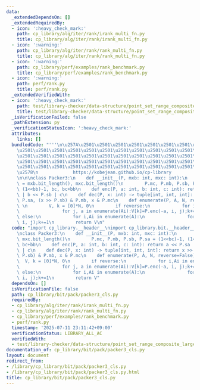 ```yaml
---
data:
  _extendedDependsOn: []
  _extendedRequiredBy:
  - icon: ':heavy_check_mark:'
    path: cp_library/alg/iter/rank/irank_multi_fn.py
    title: cp_library/alg/iter/rank/irank_multi_fn.py
  - icon: ':warning:'
    path: cp_library/alg/iter/rank/rank_multi_fn.py
    title: cp_library/alg/iter/rank/rank_multi_fn.py
  - icon: ':warning:'
    path: cp_library/perf/examples/rank_benchmark.py
    title: cp_library/perf/examples/rank_benchmark.py
  - icon: ':warning:'
    path: perf/rank.py
    title: perf/rank.py
  _extendedVerifiedWith:
  - icon: ':heavy_check_mark:'
    path: test/library-checker/data-structure/point_set_range_composite_large_array.test.py
    title: test/library-checker/data-structure/point_set_range_composite_large_array.test.py
  _isVerificationFailed: false
  _pathExtension: py
  _verificationStatusIcon: ':heavy_check_mark:'
  attributes:
    links: []
  bundledCode: "'''\n\u257A\u2501\u2501\u2501\u2501\u2501\u2501\u2501\u2501\u2501\u2501\
    \u2501\u2501\u2501\u2501\u2501\u2501\u2501\u2501\u2501\u2501\u2501\u2501\u2501\
    \u2501\u2501\u2501\u2501\u2501\u2501\u2501\u2501\u2501\u2501\u2501\u2501\u2501\
    \u2501\u2501\u2501\u2501\u2501\u2501\u2501\u2501\u2501\u2501\u2501\u2501\u2501\
    \u2501\u2501\u2501\u2501\u2501\u2501\u2501\u2501\u2501\u2501\u2501\u2501\u2501\
    \u2578\n             https://kobejean.github.io/cp-library               \n'''\n\
    \n\n\nclass Packer3:\n    def __init__(P, mxb: int, mxc: int):\n        bb, bc\
    \ = mxb.bit_length(), mxc.bit_length()\n        P.mc, P.mb, P.sb, P.sa = (1<<bc)-1,\
    \ (1<<bb)-1, bc, bc+bb\n    def enc(P, a: int, b: int, c: int): return a << P.sa\
    \ | b << P.sb | c\n    def dec(P, x: int) -> tuple[int, int, int]: return x >>\
    \ P.sa, (x >> P.sb) & P.mb, x & P.mc\n    def enumerate(P, A, N, reverse=False):\
    \ \n        V, k = [0]*N, 0\n        if reverse:\n            for i,Ai in enumerate(A):\n\
    \                for j, a in enumerate(Ai):V[k]=P.enc(-a, i, j);k+=1\n       \
    \ else:\n            for i,Ai in enumerate(A):\n                for j, a in enumerate(Ai):V[k]=P.enc(a,\
    \ i, j);k+=1\n        return V\n"
  code: "import cp_library.__header__\nimport cp_library.bit.__header__\nimport cp_library.bit.pack.__header__\n\
    \nclass Packer3:\n    def __init__(P, mxb: int, mxc: int):\n        bb, bc = mxb.bit_length(),\
    \ mxc.bit_length()\n        P.mc, P.mb, P.sb, P.sa = (1<<bc)-1, (1<<bb)-1, bc,\
    \ bc+bb\n    def enc(P, a: int, b: int, c: int): return a << P.sa | b << P.sb\
    \ | c\n    def dec(P, x: int) -> tuple[int, int, int]: return x >> P.sa, (x >>\
    \ P.sb) & P.mb, x & P.mc\n    def enumerate(P, A, N, reverse=False): \n      \
    \  V, k = [0]*N, 0\n        if reverse:\n            for i,Ai in enumerate(A):\n\
    \                for j, a in enumerate(Ai):V[k]=P.enc(-a, i, j);k+=1\n       \
    \ else:\n            for i,Ai in enumerate(A):\n                for j, a in enumerate(Ai):V[k]=P.enc(a,\
    \ i, j);k+=1\n        return V"
  dependsOn: []
  isVerificationFile: false
  path: cp_library/bit/pack/packer3_cls.py
  requiredBy:
  - cp_library/alg/iter/rank/irank_multi_fn.py
  - cp_library/alg/iter/rank/rank_multi_fn.py
  - cp_library/perf/examples/rank_benchmark.py
  - perf/rank.py
  timestamp: '2025-07-11 23:11:42+09:00'
  verificationStatus: LIBRARY_ALL_AC
  verifiedWith:
  - test/library-checker/data-structure/point_set_range_composite_large_array.test.py
documentation_of: cp_library/bit/pack/packer3_cls.py
layout: document
redirect_from:
- /library/cp_library/bit/pack/packer3_cls.py
- /library/cp_library/bit/pack/packer3_cls.py.html
title: cp_library/bit/pack/packer3_cls.py
---
```

